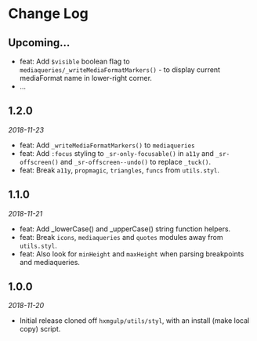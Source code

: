 # Change Log

## Upcoming...

<!-- Add new lines here. Version number will be decided later -->

-   feat: Add `$visible` boolean flag to `mediaqueries/_writeMediaFormatMarkers()` - to display current mediaFormat name in lower-right corner.
-   ...

## 1.2.0

_2018-11-23_

-   feat: Add `_writeMediaFormatMarkers()` to `mediaqueries`
-   feat: Add `:focus` styling to `_sr-only-focusable()` in `a11y` and
`_sr-offscreen()` and `_sr-offscreen--undo()` to replace `_tuck()`.
-   feat: Break `a11y`, `propmagic`, `triangles`, `funcs` from `utils.styl`.

## 1.1.0

_2018-11-21_

-   feat: Add _lowerCase() and _upperCase() string function helpers.
-   feat: Break `icons`, `mediaqueries` and `quotes` modules away from 
`utils.styl`.
-   feat: Also look for `minHeight` and `maxHeight` when parsing breakpoints 
and mediaqueries.

## 1.0.0

_2018-11-20_

-   Initial release cloned off `hxmgulp/utils/styl`, with an install 
(make local copy) script.
